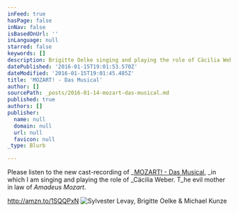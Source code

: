 ```yaml
---
inFeed: true
hasPage: false
inNav: false
isBasedOnUrl: ''
inLanguage: null
starred: false
keywords: []
description: Brigitte Oelke singing and playing the role of Cäcilia Weber
datePublished: '2016-01-15T19:01:53.570Z'
dateModified: '2016-01-15T19:01:45.485Z'
title: 'MOZART! - Das Musical'
author: []
sourcePath: _posts/2016-01-14-mozart-das-musical.md
published: true
authors: []
publisher:
  name: null
  domain: null
  url: null
  favicon: null
_type: Blurb

---
```

Please listen to the new cast-recording of _[MOZART! - Das Musical][0], _in which I am singing and playing the role of _Cäcilia Weber. T_he evil mother in law of _Amadeus Mozart_.

http://amzn.to/1SQQPxN
![Sylvester Levay, Brigitte Oelke & Michael Kunze](https://s3-us-west-2.amazonaws.com/the-grid-img/p/343cdbf4ac4eb3e035dd42f57da8e97f7d57cbfa.jpg)

[0]: http://www.musicalvienna.at/index.php/de/spielplan/production/173560